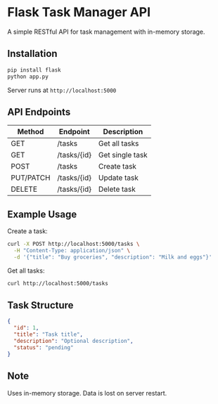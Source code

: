 # Flask Task Manager API

A simple RESTful API for task management with in-memory storage.

## Installation

```bash
pip install flask
python app.py
```

Server runs at `http://localhost:5000`

## API Endpoints

| Method | Endpoint | Description |
|--------|----------|-------------|
| GET | /tasks | Get all tasks |
| GET | /tasks/{id} | Get single task |
| POST | /tasks | Create task |
| PUT/PATCH | /tasks/{id} | Update task |
| DELETE | /tasks/{id} | Delete task |

## Example Usage

Create a task:
```bash
curl -X POST http://localhost:5000/tasks \
  -H "Content-Type: application/json" \
  -d '{"title": "Buy groceries", "description": "Milk and eggs"}'
```

Get all tasks:
```bash
curl http://localhost:5000/tasks
```

## Task Structure

```json
{
  "id": 1,
  "title": "Task title",
  "description": "Optional description",
  "status": "pending"
}
```

## Note

Uses in-memory storage. Data is lost on server restart.
